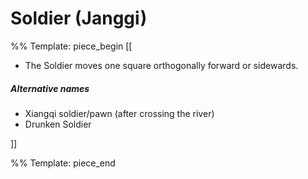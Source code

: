 # Soldier (Janggi)

%% Template: piece_begin
[[
* The Soldier moves one square orthogonally forward or sidewards.

##### Alternative names
* Xiangqi soldier/pawn (after crossing the river)
* Drunken Soldier

]]

%% Template: piece_end

